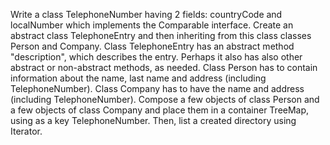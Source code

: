 Write a class TelephoneNumber having 2 fields: countryCode and localNumber which implements the Comparable interface. Create an abstract class TelephoneEntry and then inheriting from this class classes Person and Company. Class TelephoneEntry has an abstract method "description", which describes the entry. Perhaps it also has also other abstract or non-abstract methods, as needed. Class Person has to contain information about the name, last name and address (including TelephoneNumber). Class Company has to have the name and address (including TelephoneNumber). Compose a few objects of class Person and a few objects of class Company and place them in a container TreeMap, using as a key TelephoneNumber. Then, list a created directory using Iterator. 
